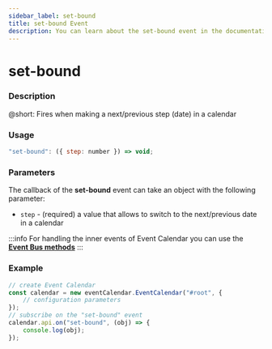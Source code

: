 ```yaml
---
sidebar_label: set-bound
title: set-bound Event
description: You can learn about the set-bound event in the documentation of the DHTMLX JavaScript Event Calendar library. Browse developer guides and API reference, try out code examples and live demos, and download a free 30-day evaluation version of DHTMLX Event Calendar.
---
```


# set-bound

### Description

@short: Fires when making a next/previous step (date) in a calendar

### Usage

~~~jsx {}
"set-bound": ({ step: number }) => void;
~~~

### Parameters

The callback of the **set-bound** event can take an object with the following parameter:

- `step` - (required) a value that allows to switch to the next/previous date in a calendar

:::info
For handling the inner events of Event Calendar you can use the [**Event Bus methods**](api/overview/internal_eventbus_overview.md)
:::

### Example

~~~jsx {6-8}
// create Event Calendar
const calendar = new eventCalendar.EventCalendar("#root", {
    // configuration parameters
});
// subscribe on the "set-bound" event
calendar.api.on("set-bound", (obj) => {
    console.log(obj); 
});
~~~
